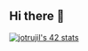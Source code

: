 ## Hi there 👋
[![jotrujil's 42 stats](https://badge.mediaplus.ma/greenbinary/jotrujil?1337Badge=off&UM6P=off)](https://github.com/oakoudad/badge42)

<!--
**Jorgetrujilloroman/Jorgetrujilloroman** is a ✨ _special_ ✨ repository because its `README.md` (this file) appears on your GitHub profile.

Here are some ideas to get you started:

- 🔭 I’m currently working on ...
- 🌱 I’m currently learning ...
- 👯 I’m looking to collaborate on ...
- 🤔 I’m looking for help with ...
- 💬 Ask me about ...
- 📫 How to reach me: ...
- 😄 Pronouns: ...
- ⚡ Fun fact: ...
-->
